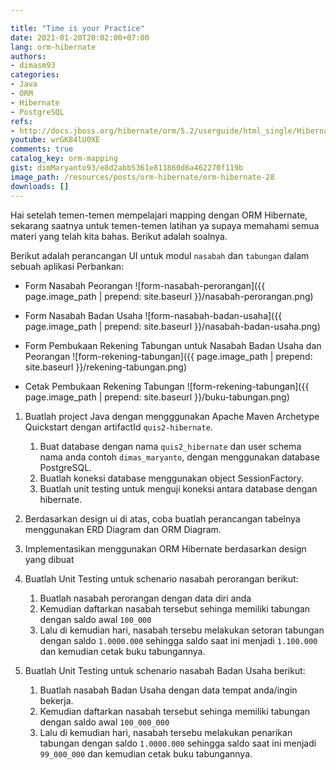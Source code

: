 ```yaml
---

title: "Time is your Practice"
date: 2021-01-20T20:02:00+07:00
lang: orm-hibernate
authors:
- dimasm93
categories:
- Java
- ORM
- Hibernate
- PostgreSQL
refs: 
- http://docs.jboss.org/hibernate/orm/5.2/userguide/html_single/Hibernate_User_Guide.html
youtube: wrGK84lU0XE
comments: true
catalog_key: orm-mapping
gist: dimMaryanto93/e8d2abb5361e811860d6a462270f119b
image_path: /resources/posts/orm-hibernate/orm-hibernate-28
downloads: []
---
```


Hai setelah temen-temen mempelajari mapping dengan ORM Hibernate, sekarang saatnya untuk temen-temen latihan ya supaya memahami semua materi yang telah kita bahas. Berikut adalah soalnya.

<!--more-->

Berikut adalah perancangan UI untuk modul `nasabah` dan `tabungan` dalam sebuah aplikasi Perbankan:

- Form Nasabah Peorangan
![form-nasabah-perorangan]({{ page.image_path | prepend: site.baseurl }}/nasabah-perorangan.png)

- Form Nasabah Badan Usaha
![form-nasabah-badan-usaha]({{ page.image_path | prepend: site.baseurl }}/nasabah-badan-usaha.png)

- Form Pembukaan Rekening Tabungan untuk Nasabah Badan Usaha dan Peorangan
![form-rekening-tabungan]({{ page.image_path | prepend: site.baseurl }}/rekening-tabungan.png)

- Cetak Pembukaan Rekening Tabungan
![form-rekening-tabungan]({{ page.image_path | prepend: site.baseurl }}/buku-tabungan.png)

1. Buatlah project Java dengan mengggunakan Apache Maven Archetype Quickstart dengan artifactId `quis2-hibernate`.
    1. Buat database dengan nama `quis2_hibernate` dan user schema nama anda contoh `dimas_maryanto`, dengan menggunakan database PostgreSQL.
    2. Buatlah koneksi database menggunakan object SessionFactory.
    3. Buatlah unit testing untuk menguji koneksi antara database dengan hibernate.

2. Berdasarkan design ui di atas, coba buatlah perancangan tabelnya menggunakan ERD Diagram dan ORM Diagram.

3. Implementasikan menggunakan ORM Hibernate berdasarkan design yang dibuat

4. Buatlah Unit Testing untuk schenario nasabah perorangan berikut:
    1. Buatlah nasabah perorangan dengan data diri anda
    2. Kemudian daftarkan nasabah tersebut sehinga memiliki tabungan dengan saldo awal `100_000`
    3. Lalu di kemudian hari, nasabah tersebu melakukan setoran tabungan dengan saldo `1.0000.000` sehingga saldo saat ini menjadi `1.100.000` dan kemudian cetak buku tabungannya.

5. Buatlah Unit Testing untuk schenario nasabah Badan Usaha berikut:
    1. Buatlah nasabah Badan Usaha dengan data tempat anda/ingin bekerja.
    2. Kemudian daftarkan nasabah tersebut sehinga memiliki tabungan dengan saldo awal `100_000_000`
    3. Lalu di kemudian hari, nasabah tersebu melakukan penarikan tabungan dengan saldo `1.0000.000` sehingga saldo saat ini menjadi `99_000_000` dan kemudian cetak buku tabungannya.